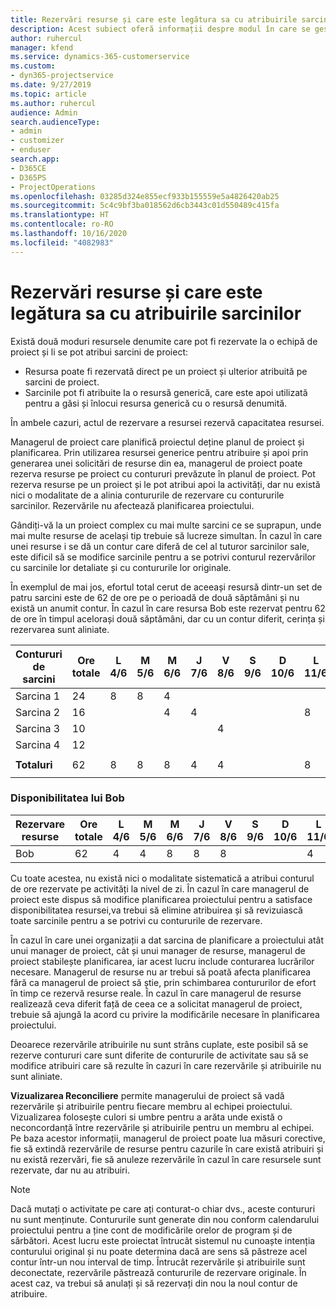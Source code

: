 ```yaml
---
title: Rezervări resurse și care este legătura sa cu atribuirile sarcinilor
description: Acest subiect oferă informații despre modul în care se gestionează resursele denumite, rezervările de resurse și atribuirile de activități și modul în care acestea se asociază între ele.
author: ruhercul
manager: kfend
ms.service: dynamics-365-customerservice
ms.custom:
- dyn365-projectservice
ms.date: 9/27/2019
ms.topic: article
ms.author: ruhercul
audience: Admin
search.audienceType:
- admin
- customizer
- enduser
search.app:
- D365CE
- D365PS
- ProjectOperations
ms.openlocfilehash: 03285d324e855ecf933b155559e5a4826420ab25
ms.sourcegitcommit: 5c4c9bf3ba018562d6cb3443c01d550489c415fa
ms.translationtype: HT
ms.contentlocale: ro-RO
ms.lasthandoff: 10/16/2020
ms.locfileid: "4082983"
---
```

# <a name="resource-bookings-and-how-they-relate-to-task-assignments"></a>Rezervări resurse și care este legătura sa cu atribuirile sarcinilor


Există două moduri resursele denumite care pot fi rezervate la o echipă de proiect și li se pot atribui sarcini de proiect:

- Resursa poate fi rezervată direct pe un proiect și ulterior atribuită pe sarcini de proiect.
- Sarcinile pot fi atribuite la o resursă generică, care este apoi utilizată pentru a găsi și înlocui resursa generică cu o resursă denumită. 

În ambele cazuri, actul de rezervare a resursei rezervă capacitatea resursei.

Managerul de proiect care planifică proiectul deține planul de proiect și planificarea. Prin utilizarea resursei generice pentru atribuire și apoi prin generarea unei solicitări de resurse din ea, managerul de proiect poate rezerva resurse pe proiect cu contururi prevăzute în planul de proiect. Pot rezerva resurse pe un proiect și le pot atribui apoi la activități, dar nu există nici o modalitate de a alinia contururile de rezervare cu contururile sarcinilor. Rezervările nu afectează planificarea proiectului.

Gândiți-vă la un proiect complex cu mai multe sarcini ce se suprapun, unde mai multe resurse de același tip trebuie să lucreze simultan. În cazul în care unei resurse i se dă un contur care diferă de cel al tuturor sarcinilor sale, este dificil să se modifice sarcinile pentru a se potrivi conturul rezervărilor cu sarcinile lor detaliate și cu contururile lor originale.

În exemplul de mai jos, efortul total cerut de aceeași resursă dintr-un set de patru sarcini este de 62 de ore pe o perioadă de două săptămâni și nu există un anumit contur. În cazul în care resursa Bob este rezervat pentru 62 de ore în timpul acelorași două săptămâni, dar cu un contur diferit, cerința și rezervarea sunt aliniate.

| **Contururi de sarcini**    | **Ore totale** | L 4/6 | M 5/6 | M 6/6 | J 7/6 | V 8/6 | S 9/6 | D 10/6 | L 11/6 | M 12/6 | M 13/6 | J 14/6 | V 15/6 |
|----------------------|-----------------|--------|--------|--------|--------|--------|--------|---------|---------|---------|---------|---------|---------|
| Sarcina 1               | 24              | 8      | 8      | 4      |        |        |        |         |         |         | 4       |         |         |
| Sarcina 2               | 16              |        |        | 4      | 4      |        |        |         | 8       |         |         |         |         |
| Sarcina 3               | 10              |        |        |        |        | 4      |        |         |         | 4       |         | 2       |         |
| Sarcina 4               | 12              |        |        |        |        |        |        |         |         |         | 4       |         | 8       |
|                      |                 |        |        |        |        |        |        |         |         |         |         |         |         |
| **Totaluri**           | 62              | 8      | 8      | 8      | 4      | 4      |        |         | 8       | 4       | 8       | 2       | 8       |
|                      |                 |        |        |        |        |        |        |         |         |         |         |

### <a name="bobs-availability"></a>Disponibilitatea lui Bob
| **Rezervare resurse** | **Ore totale** | L 4/6 | M 5/6 | M 6/6 | J 7/6 | V 8/6 | S 9/6 | D 10/6 | L 11/6 | M 12/6 | M 13/6 | J 14/6 | V 15/6 |
|------------------------|-----------------|--------|--------|--------|--------|--------|--------|---------|---------|---------|---------|---------|---------|
| Bob                    | 62              | 4      | 4      | 8      | 8      | 8      |        |         | 4       | 4       | 8       | 8       | 6       |

Cu toate acestea, nu există nici o modalitate sistematică a atribui conturul de ore rezervate pe activități la nivel de zi. În cazul în care managerul de proiect este dispus să modifice planificarea proiectului pentru a satisface disponibilitatea resursei,va trebui să elimine atribuirea și să revizuiască toate sarcinile pentru a se potrivi cu contururile de rezervare.

În cazul în care unei organizații a dat sarcina de planificare a proiectului atât unui manager de proiect, cât și unui manager de resurse, managerul de proiect stabilește planificarea, iar acest lucru include conturarea lucrărilor necesare. Managerul de resurse nu ar trebui să poată afecta planificarea fără ca managerul de proiect să știe, prin schimbarea contururilor de efort în timp ce rezervă resurse reale. În cazul în care managerul de resurse realizează ceva diferit față de ceea ce a solicitat managerul de proiect, trebuie să ajungă la acord cu privire la modificările necesare în planificarea proiectului.

Deoarece rezervările atribuirile nu sunt strâns cuplate, este posibil să se rezerve contururi care sunt diferite de contururile de activitate sau să se modifice atribuiri care să rezulte în cazuri în care rezervările și atribuirile nu sunt aliniate.

**Vizualizarea Reconciliere** permite managerului de proiect să vadă rezervările și atribuirile pentru fiecare membru al echipei proiectului. Vizualizarea folosește culori si umbre pentru a arăta unde există o neconcordanță între rezervările și atribuirile pentru un membru al echipei. Pe baza acestor informații, managerul de proiect poate lua măsuri corective, fie să extindă rezervările de resurse pentru cazurile în care există atribuiri și nu există rezervări, fie să anuleze rezervările în cazul în care resursele sunt rezervate, dar nu au atribuiri.

> [!NOTE]
> Dacă mutați o activitate pe care ați conturat-o chiar dvs., aceste contururi nu sunt menținute. Contururile sunt generate din nou conform calendarului proiectului pentru a ține cont de modificările orelor de program și de sărbători. Acest lucru este proiectat întrucât sistemul nu cunoaște intenția conturului original și nu poate determina dacă are sens să păstreze acel contur într-un nou interval de timp. Întrucât rezervările și atribuirile sunt deconectate, rezervările păstrează contururile de rezervare originale. În acest caz, va trebui să anulați și să rezervați din nou la noul contur de atribuire.

